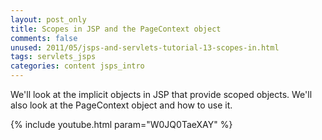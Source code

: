 ```yaml
---           
layout: post_only
title: Scopes in JSP and the PageContext object
comments: false
unused: 2011/05/jsps-and-servlets-tutorial-13-scopes-in.html
tags: servlets_jsps
categories: content jsps_intro
---
```


We'll look at the implicit objects in JSP that provide scoped objects. We'll also look at the PageContext object and how to use it.

{% include youtube.html param="W0JQ0TaeXAY" %}